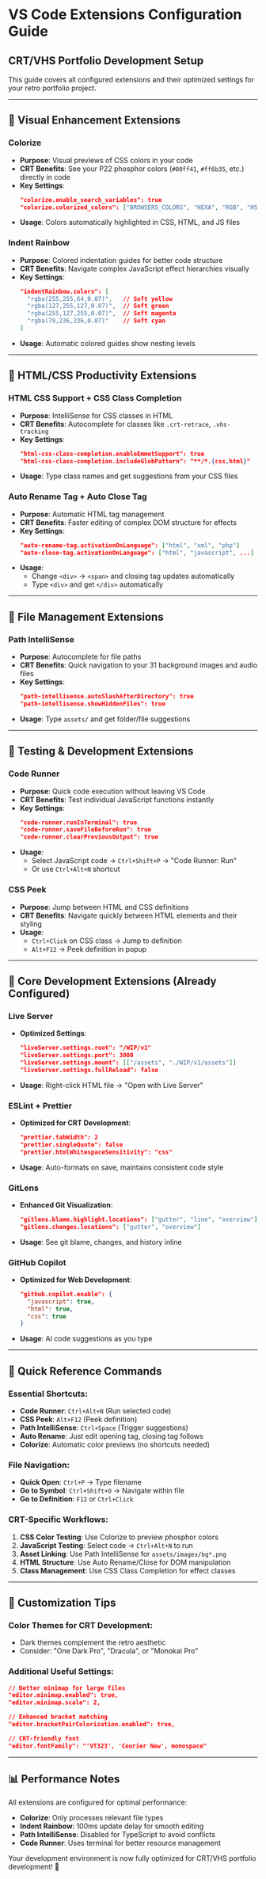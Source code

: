 # VS Code Extensions Configuration Guide
## CRT/VHS Portfolio Development Setup

This guide covers all configured extensions and their optimized settings for your retro portfolio project.

---

## 🎨 **Visual Enhancement Extensions**

### **Colorize** 
- **Purpose**: Visual previews of CSS colors in your code
- **CRT Benefits**: See your P22 phosphor colors (`#00ff41`, `#ff6b35`, etc.) directly in code
- **Key Settings**:
  ```json
  "colorize.enable_search_variables": true
  "colorize.colorized_colors": ["BROWSERS_COLORS", "HEXA", "RGB", "HSL"]
  ```
- **Usage**: Colors automatically highlighted in CSS, HTML, and JS files

### **Indent Rainbow**
- **Purpose**: Colored indentation guides for better code structure
- **CRT Benefits**: Navigate complex JavaScript effect hierarchies visually
- **Key Settings**:
  ```json
  "indentRainbow.colors": [
    "rgba(255,255,64,0.07)",   // Soft yellow
    "rgba(127,255,127,0.07)",  // Soft green  
    "rgba(255,127,255,0.07)",  // Soft magenta
    "rgba(79,236,236,0.07)"    // Soft cyan
  ]
  ```
- **Usage**: Automatic colored guides show nesting levels

---

## 📝 **HTML/CSS Productivity Extensions**

### **HTML CSS Support** + **CSS Class Completion**
- **Purpose**: IntelliSense for CSS classes in HTML
- **CRT Benefits**: Autocomplete for classes like `.crt-retrace`, `.vhs-tracking`
- **Key Settings**:
  ```json
  "html-css-class-completion.enableEmmetSupport": true
  "html-css-class-completion.includeGlobPattern": "**/*.{css,html}"
  ```
- **Usage**: Type class names and get suggestions from your CSS files

### **Auto Rename Tag** + **Auto Close Tag**
- **Purpose**: Automatic HTML tag management
- **CRT Benefits**: Faster editing of complex DOM structure for effects
- **Key Settings**:
  ```json
  "auto-rename-tag.activationOnLanguage": ["html", "xml", "php"]
  "auto-close-tag.activationOnLanguage": ["html", "javascript", ...]
  ```
- **Usage**: 
  - Change `<div>` → `<span>` and closing tag updates automatically
  - Type `<div>` and get `</div>` automatically

---

## 📁 **File Management Extensions**

### **Path IntelliSense**
- **Purpose**: Autocomplete for file paths
- **CRT Benefits**: Quick navigation to your 31 background images and audio files
- **Key Settings**:
  ```json
  "path-intellisense.autoSlashAfterDirectory": true
  "path-intellisense.showHiddenFiles": true
  ```
- **Usage**: Type `assets/` and get folder/file suggestions

---

## 🧪 **Testing & Development Extensions**

### **Code Runner**
- **Purpose**: Quick code execution without leaving VS Code
- **CRT Benefits**: Test individual JavaScript functions instantly
- **Key Settings**:
  ```json
  "code-runner.runInTerminal": true
  "code-runner.saveFileBeforeRun": true
  "code-runner.clearPreviousOutput": true
  ```
- **Usage**: 
  - Select JavaScript code → `Ctrl+Shift+P` → "Code Runner: Run"
  - Or use `Ctrl+Alt+N` shortcut

### **CSS Peek**
- **Purpose**: Jump between HTML and CSS definitions
- **CRT Benefits**: Navigate quickly between HTML elements and their styling
- **Usage**: 
  - `Ctrl+Click` on CSS class → Jump to definition
  - `Alt+F12` → Peek definition in popup

---

## 🎯 **Core Development Extensions** (Already Configured)

### **Live Server**
- **Optimized Settings**:
  ```json
  "liveServer.settings.root": "/WIP/v1"
  "liveServer.settings.port": 3000
  "liveServer.settings.mount": [["/assets", "./WIP/v1/assets"]]
  "liveServer.settings.fullReload": false
  ```
- **Usage**: Right-click HTML file → "Open with Live Server"

### **ESLint** + **Prettier**
- **Optimized for CRT Development**:
  ```json
  "prettier.tabWidth": 2
  "prettier.singleQuote": false
  "prettier.htmlWhitespaceSensitivity": "css"
  ```
- **Usage**: Auto-formats on save, maintains consistent code style

### **GitLens**
- **Enhanced Git Visualization**:
  ```json
  "gitlens.blame.highlight.locations": ["gutter", "line", "overview"]
  "gitlens.changes.locations": ["gutter", "overview"]
  ```
- **Usage**: See git blame, changes, and history inline

### **GitHub Copilot**
- **Optimized for Web Development**:
  ```json
  "github.copilot.enable": {
    "javascript": true,
    "html": true, 
    "css": true
  }
  ```
- **Usage**: AI code suggestions as you type

---

## 🚀 **Quick Reference Commands**

### Essential Shortcuts:
- **Code Runner**: `Ctrl+Alt+N` (Run selected code)
- **CSS Peek**: `Alt+F12` (Peek definition)
- **Path IntelliSense**: `Ctrl+Space` (Trigger suggestions)
- **Auto Rename**: Just edit opening tag, closing tag follows
- **Colorize**: Automatic color previews (no shortcuts needed)

### File Navigation:
- **Quick Open**: `Ctrl+P` → Type filename
- **Go to Symbol**: `Ctrl+Shift+O` → Navigate within file
- **Go to Definition**: `F12` or `Ctrl+Click`

### CRT-Specific Workflows:
1. **CSS Color Testing**: Use Colorize to preview phosphor colors
2. **JavaScript Testing**: Select code → `Ctrl+Alt+N` to run
3. **Asset Linking**: Use Path IntelliSense for `assets/images/bg*.png`
4. **HTML Structure**: Use Auto Rename/Close for DOM manipulation
5. **Class Management**: Use CSS Class Completion for effect classes

---

## 🔧 **Customization Tips**

### Color Themes for CRT Development:
- Dark themes complement the retro aesthetic
- Consider: "One Dark Pro", "Dracula", or "Monokai Pro"

### Additional Useful Settings:
```json
// Better minimap for large files
"editor.minimap.enabled": true,
"editor.minimap.scale": 2,

// Enhanced bracket matching
"editor.bracketPairColorization.enabled": true,

// CRT-friendly font
"editor.fontFamily": "'VT323', 'Courier New', monospace"
```

---

## 📊 **Performance Notes**

All extensions are configured for optimal performance:
- **Colorize**: Only processes relevant file types
- **Indent Rainbow**: 100ms update delay for smooth editing  
- **Path IntelliSense**: Disabled for TypeScript to avoid conflicts
- **Code Runner**: Uses terminal for better resource management

Your development environment is now fully optimized for CRT/VHS portfolio development! 🌟
